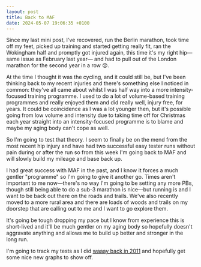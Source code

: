 ```yaml
---
layout: post
title: Back to MAF
date: 2024-05-07 19:06:35 +0100
---
```

Since my last mini post, I've recovered, run the Berlin marathon, took time off my feet, picked up training and started getting really fit, ran the Wokingham half and promptly got injured again, this time it's my right hip—same issue as February  last year— and had to pull out of the London marathon for the second year in a row 😞. 

At the time I thought it was the cycling, and it could still be, but I've been thinking back to my recent injuries and there's something else I noticed in common: they've all came about whilst I was half way into a more intensity-focused training programme. I used to do a lot of volume-based training programmes and really enjoyed them and did really well, injury free, for years. It could be coincidence as I was a lot younger then, but it's possible going from low volume and intensity due to taking time off for Christmas each year straight into an intensity-focused programme is to blame and maybe my aging body can't cope as well. 

So I'm going to test that theory. I seem to finally be on the mend from the most recent hip injury and have had two successful easy tester runs without pain during or after the run so from this week I'm going back to MAF and will slowly build my mileage and base back up.

I had great success with MAF in the past, and I know it forces a much gentler "programme" so I'm going to give it another go. Times aren't important to me now—there's no way I'm going to be setting any more PBs, though still being able to do a sub-3 marathon is nice—but running is and I want to be back out there on the roads and trails. We've also recently moved to a more rural area and there are loads of woods and trails on my doorstep that are calling out to me and I want to go explore them.

It's going be tough dropping my pace but I know from experience this is short-lived and it'll be much gentler on my aging body so hopefully doesn't aggravate anything and allows me to build up better and stronger in the long  run.

I'm going to track my tests as I did [waaay back in 2011](/does-maf-training-work) and hopefully get some nice new graphs to show off.